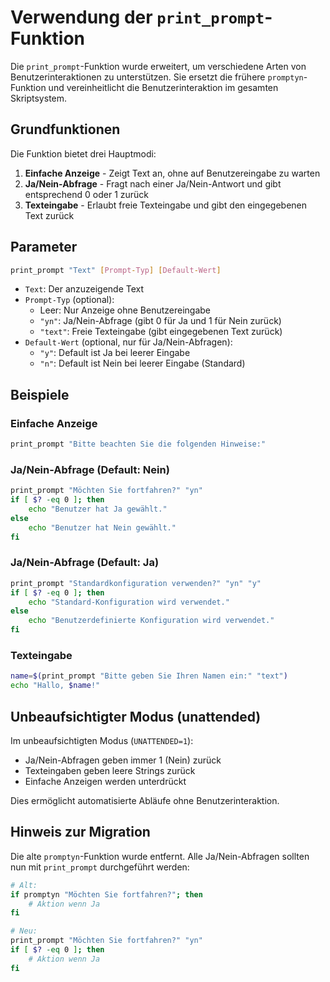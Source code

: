 # Verwendung der `print_prompt`-Funktion

Die `print_prompt`-Funktion wurde erweitert, um verschiedene Arten von Benutzerinteraktionen zu unterstützen. Sie ersetzt die frühere `promptyn`-Funktion und vereinheitlicht die Benutzerinteraktion im gesamten Skriptsystem.

## Grundfunktionen

Die Funktion bietet drei Hauptmodi:

1. **Einfache Anzeige** - Zeigt Text an, ohne auf Benutzereingabe zu warten
2. **Ja/Nein-Abfrage** - Fragt nach einer Ja/Nein-Antwort und gibt entsprechend 0 oder 1 zurück
3. **Texteingabe** - Erlaubt freie Texteingabe und gibt den eingegebenen Text zurück

## Parameter

```bash
print_prompt "Text" [Prompt-Typ] [Default-Wert]
```

- `Text`: Der anzuzeigende Text
- `Prompt-Typ` (optional):
  - Leer: Nur Anzeige ohne Benutzereingabe
  - `"yn"`: Ja/Nein-Abfrage (gibt 0 für Ja und 1 für Nein zurück)
  - `"text"`: Freie Texteingabe (gibt eingegebenen Text zurück)
- `Default-Wert` (optional, nur für Ja/Nein-Abfragen):
  - `"y"`: Default ist Ja bei leerer Eingabe
  - `"n"`: Default ist Nein bei leerer Eingabe (Standard)

## Beispiele

### Einfache Anzeige

```bash
print_prompt "Bitte beachten Sie die folgenden Hinweise:"
```

### Ja/Nein-Abfrage (Default: Nein)

```bash
print_prompt "Möchten Sie fortfahren?" "yn"
if [ $? -eq 0 ]; then
    echo "Benutzer hat Ja gewählt."
else
    echo "Benutzer hat Nein gewählt."
fi
```

### Ja/Nein-Abfrage (Default: Ja)

```bash
print_prompt "Standardkonfiguration verwenden?" "yn" "y"
if [ $? -eq 0 ]; then
    echo "Standard-Konfiguration wird verwendet."
else
    echo "Benutzerdefinierte Konfiguration wird verwendet."
fi
```

### Texteingabe

```bash
name=$(print_prompt "Bitte geben Sie Ihren Namen ein:" "text")
echo "Hallo, $name!"
```

## Unbeaufsichtigter Modus (unattended)

Im unbeaufsichtigten Modus (`UNATTENDED=1`):

- Ja/Nein-Abfragen geben immer 1 (Nein) zurück
- Texteingaben geben leere Strings zurück
- Einfache Anzeigen werden unterdrückt

Dies ermöglicht automatisierte Abläufe ohne Benutzerinteraktion.

## Hinweis zur Migration

Die alte `promptyn`-Funktion wurde entfernt. Alle Ja/Nein-Abfragen sollten nun mit `print_prompt` durchgeführt werden:

```bash
# Alt:
if promptyn "Möchten Sie fortfahren?"; then
    # Aktion wenn Ja
fi

# Neu:
print_prompt "Möchten Sie fortfahren?" "yn"
if [ $? -eq 0 ]; then
    # Aktion wenn Ja
fi
```
